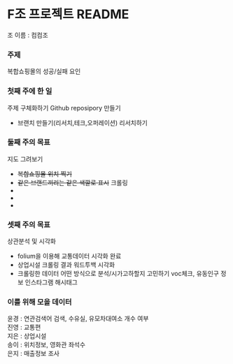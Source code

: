 # F조 프로젝트 README  

조 이름 : 컴컴조  

### 주제  
복합쇼핑몰의 성공/실패 요인

### 첫째 주에 한 일
주제 구체화하기
Github reposipory 만들기
+ 브랜치 만들기(리서치,테크,오퍼레이션)
리서치하기

### 둘째 주의 목표
지도 그려보기
  - ~~복합쇼핑몰 위치 찍기~~
  - ~~같은 브랜드끼리는 같은 색깔로 표시~~
크롤링
  -
  -
  -

### 셋째 주의 목표  
상관분석 및 시각화
  - folium을 이용해 교통데이터 시각화 완료
  - 상업시설 크롤링 결과 워드투백 시각화
  - 크롤링한 데이터 어떤 방식으로 분석/시가고하할지 고민하기
voc체크, 유동인구 정보 
인스타그램 해시태그 

### 이를 위해 모을 데이터  
윤경 : 연관검색어 검색, 수유실, 유모차대여소 개수 여부  
진영 : 교통편  
지은 : 상업시설  
송이 : 위치정보, 영화관 좌석수  
은지 : 매출정보 조사  
